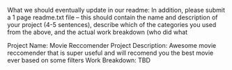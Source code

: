 What we should eventually update in our readme: In addition, please submit a 1 page readme.txt file – this should contain the name and description of
your project (4-5 sentences), describe which of the categories you used from the above, and the actual
work breakdown (who did what

Project Name: Movie Reccomender 
Project Description: Awesome movie reccomender that is super useful and will recomend you the best movie ever based on some filters
Work Breakdown: TBD 

